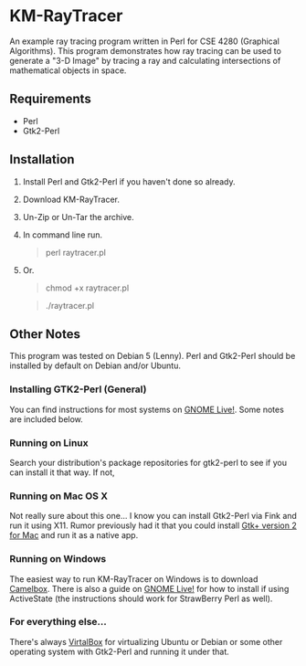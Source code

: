 # KM-RayTracer

An example ray tracing program written in Perl for CSE 4280 (Graphical Algorithms).  This program demonstrates how ray tracing can be used to generate a "3-D Image" by tracing a ray and calculating intersections of mathematical objects in space.

## Requirements

* Perl
* Gtk2-Perl

## Installation

1. Install Perl and Gtk2-Perl if you haven't done so already.
2. Download KM-RayTracer.
3. Un-Zip or Un-Tar the archive.
4. In command line run.

	> perl raytracer.pl

5. Or.

	> chmod +x raytracer.pl

	> ./raytracer.pl

## Other Notes

This program was tested on Debian 5 (Lenny).  Perl and Gtk2-Perl should be installed by default on Debian and/or Ubuntu.

### Installing GTK2-Perl (General)

You can find instructions for most systems on [GNOME Live!](http://live.gnome.org/GTK2-Perl/FrequentlyAskedQuestions#Downloading.2C_Building.2C_Installing_Gtk2-Perl "Installation Instructions").  Some notes are included below.

### Running on Linux

Search your distribution's package repositories for gtk2-perl to see if you can install it that way.  If not, 

### Running on Mac OS X

Not really sure about this one...  I know you can install Gtk2-Perl via Fink and run it using X11.  Rumor previously had it that you could install [Gtk+ version 2 for Mac](http://gtk-osx.sourceforge.net/ "Gtk-OSX") and run it as a native app.

### Running on Windows

The easiest way to run KM-RayTracer on Windows is to download [Camelbox](http://code.google.com/p/camelbox/ "Camelbox - Perl for Windows").  There is also a guide on [GNOME Live!](http://live.gnome.org/GTK2-Perl/FrequentlyAskedQuestions#Downloading.2C_Building.2C_Installing_Gtk2-Perl) for how to install if using ActiveState (the instructions should work for StrawBerry Perl as well).

### For everything else...

There's always [VirtalBox](http://virtualbox.org "VirtualBox") for virtualizing Ubuntu or Debian or some other operating system with Gtk2-Perl and running it under that.
